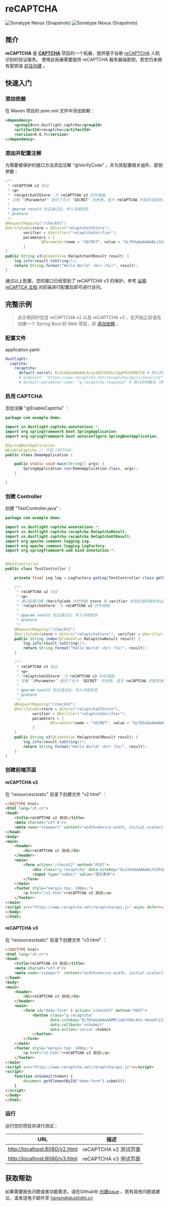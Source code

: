 # reCAPTCHA
![Sonatype Nexus (Snapshots)](https://img.shields.io/nexus/r/cn.dustlight.captcha/recaptcha?server=https%3A%2F%2Foss.sonatype.org%2F)
![Sonatype Nexus (Snapshots)](https://img.shields.io/nexus/s/cn.dustlight.captcha/recaptcha?server=https%3A%2F%2Foss.sonatype.org%2F)

## 简介
**reCAPTCHA** 是 **[CAPTCHA](../../)** 项目的一个拓展，提供基于谷歌 [reCAPTCHA](https://www.google.com/recaptcha/about/) 人机识别的验证服务。
使用此拓展需要提供 reCAPTCHA 服务器端密钥，若您仍未拥有密钥请 [前往创建](https://www.google.com/recaptcha/admin/create) 。

## 快速入门
### 添加依赖
在 Maven 项目的 pom.xml 文件中添加依赖：
```xml
<dependency>
    <groupId>cn.dustlight.captcha</groupId>
    <artifactId>recaptcha</artifactId>
    <version>0.0.7</version>
</dependency>
```

### 添加并配置注解
为需要被保护的接口方法添加注解 "@VerifyCode" ，并为其配置相关组件、密钥参数：
```java
/**
 * reCAPTCHA v3 验证
 * <p>
 * "reCaptchaV3Store" 为 reCAPTCHA v3 的存储器。
 * 注解 ”@Parameter“ 提供了名为 "SECRET" 的参数，值为 reCAPTCHA 的服务端密钥。未指定此参数时将从配置文件加载默认的服务的密钥。
 *
 * @param result 验证通过后，传入详细信息
 * @return
 */
@RequestMapping("/checkV3")
@VerifyCode(store = @Store("reCaptchaV3Store"),
        verifier = @Verifier("reCaptchaVerifier"),
        parameters = {
                @Parameter(name = "SECRET", value = "6LfDVwQaAAAAALitGSeXauEgdVgaiKQEU1S_hwfj")
        }
)
public String v3(@CodeValue ReCaptchaV3Result result) {
    log.info(result.toString());
    return String.format("Hello World! <br> (%s)", result);
}
```
通过以上配置，您的接口已经受到了 reCAPTCHA v3 的保护，参考 [谷歌 reCAPTCA 文档](https://developers.google.com/recaptcha/docs/v3) 对前端进行配置后即可进行访问。


## 完整示例
> 此示例同时包含 reCAPTCHA v2 以及 reCAPTCHA v3 ，在开始之前请先创建一个 Spring Boot 的 Web 项目，并 [添加依赖](#添加依赖) 。

### 配置文件
application.yaml:
```yaml
dustlight:
  captcha:
    recaptcha:
      default-secret: 6LdJdwQaAAAAALBczp1QblD29uiVggPB19XBEChD # 默认的服务端密钥
      # endpoint: "https://www.recaptcha.net/recaptcha/api/siteverify" # API URL
      # default-parameter-name: "g-recaptcha-response" # 默认的参数名（传入 reCAPTCHA 的 token）
```

### 启用 CAPTCHA
添加注解 "@EnableCaptcha" ：
```java
package com.example.demo;

import cn.dustlight.captcha.annotations.*;
import org.springframework.boot.SpringApplication;
import org.springframework.boot.autoconfigure.SpringBootApplication;

@SpringBootApplication
@EnableCaptcha // 开启 CAPTCHA
public class DemoApplication {

    public static void main(String[] args) {
        SpringApplication.run(DemoApplication.class, args);
    }

}
```

### 创建 Controller
创建 "TestController.java" :
```java
package com.example.demo;

import cn.dustlight.captcha.annotations.*;
import cn.dustlight.captcha.recaptcha.ReCaptchaResult;
import cn.dustlight.captcha.recaptcha.ReCaptchaV3Result;
import org.apache.commons.logging.Log;
import org.apache.commons.logging.LogFactory;
import org.springframework.web.bind.annotation.*;


@RestController
public class TestController {

    private final Log log = LogFactory.getLog(TestController.class.getSimpleName());

    /**
     * reCAPTCHA v2 验证
     * <p>
     * 通过配置注解 @VerifyCode 中的参数 store 和 verifier 来指定储存器和验证器。
     * "reCaptchaStore" 为 reCAPTCHA v2 的存储器。
     *
     * @param result 验证通过后，传入详细信息
     * @return
     */
    @RequestMapping("/checkV2")
    @VerifyCode(store = @Store("reCaptchaStore"), verifier = @Verifier("reCaptchaVerifier"))
    public String index(@CodeValue ReCaptchaResult result) {
        log.info(result.toString());
        return String.format("Hello World! <br> (%s)", result);
    }

    /**
     * reCAPTCHA v3 验证
     * <p>
     * "reCaptchaV3Store" 为 reCAPTCHA v3 的存储器。
     * 注解 ”@Parameter“ 提供了名为 "SECRET" 的参数，值为 reCAPTCHA 的服务端密钥。未指定此参数时将从配置文件加载默认的服务的密钥。
     *
     * @param result 验证通过后，传入详细信息
     * @return
     */
    @RequestMapping("/checkV3")
    @VerifyCode(store = @Store("reCaptchaV3Store"),
            verifier = @Verifier("reCaptchaVerifier"),
            parameters = {
                    @Parameter(name = "SECRET", value = "6LfDVwQaAAAAALitGSeXauEgdVgaiKQEU1S_hwfj")
            }
    )
    public String v3(@CodeValue ReCaptchaV3Result result) {
        log.info(result.toString());
        return String.format("Hello World! <br> (%s)", result);
    }
}
```

### 创建前端页面
#### reCAPTCHA v2 
在 "resources/static" 目录下创建文件 "v2.html" ：
```html
<!DOCTYPE html>
<html lang="zh_cn">
<head>
    <title>reCAPTCHA v2 测试</title>
    <meta charset="utf-8"/>
    <meta name="viewport" content="width=device-width, initial-scale=1">
</head>
<body>
<main>
    <header>
        <h1>reCAPTCHA v2 测试</h1>
    </header>
    <main>
        <form action="/checkV2" method="POST">
            <div class="g-recaptcha" data-sitekey="6LdJdwQaAAAAALh13PuEzS7u53nlHIueQC1QH2f7"></div>
            <input type="submit" value="提交表单">
        </form>
    </main>
    <footer style="margin-top: 100px;">
        <a href="/v3.html">reCAPTCHA v3 测试</a>
    </footer>
</main>
<script src="https://www.recaptcha.net/recaptcha/api.js" async defer></script>
</body>
</html>
```

#### reCAPTCHA v3
在 "resources/static" 目录下创建文件 "v3.html" ：

```html
<!DOCTYPE html>
<html lang="zh_cn">
<head>
    <title>reCAPTCHA v3 测试</title>
    <meta charset="utf-8"/>
    <meta name="viewport" content="width=device-width, initial-scale=1">
</head>
<body>
<main>
    <header>
        <h1>reCAPTCHA v3 测试</h1>
    </header>
    <main>
        <form id="demo-form" ) action="/checkV3" method="POST">
            <button class="g-recaptcha"
                    data-sitekey="6LfDVwQaAAAAAMMlJwOrV0bc6Vv-HGewhCiZzh1X"
                    data-callback='onSubmit'
                    data-action='social'>Submit
            </button>
        </form>
    </main>
    <footer style="margin-top: 100px;">
        <a href="v2.html">reCAPTCHA v2 测试</a>
    </footer>
</main>
<script src="https://www.recaptcha.net/recaptcha/api.js"></script>
<script>
    function onSubmit(token) {
        document.getElementById("demo-form").submit();
    }
</script>
</body>
</html>
```

### 运行
运行您的项目并进行测试：

| URL | 描述 |
| ---- | ---- |
| [http://localhost:8080/v2.html](http://localhost:8080/v2.html) | reCAPTCHA v2 测试页面 |
| [http://localhost:8080/v3.html](http://localhost:8080/v3.html) | reCAPTCHA v3 测试页面 |

## 获取帮助
如果需要报告问题或者功能需求，请在Github中 [创建issue](https://github.com/dustlight-cn/captcha/issues/new) 。若有其他问题或建议，请发送电子邮件至 [hansin@dustlight.cn](mailto:hansin@dustlight.cn)